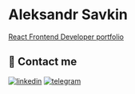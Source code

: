 
# Aleksandr Savkin

[React Frontend Developer portfolio](https://portfolio-jjdesign-yb.herokuapp.com/)

## 🔗 Contact me
[![linkedin](https://img.shields.io/badge/linkedin-0A66C2?style=for-the-badge&logo=linkedin&logoColor=white)](https://www.linkedin.com/)
[![telegram](https://img.shields.io/badge/Telegram-2CA5E0?style=for-the-badge&logo=telegram&logoColor=white)](https://t.me/xander58)

